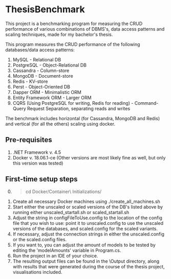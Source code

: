# ThesisBenchmark
This project is a benchmarking program for measuring the CRUD performance of various combinations of DBMS's, data access patterns and scaling techniques,
made for my bachelor's thesis.

This program measures the CRUD performance of the following databases/data access patterns:

1. MySQL - Relational DB
2. PostgreSQL - Object-Relational DB
3. Cassandra - Column-store
4. MongoDB - Document-store
5. Redis - KV-store
6. Perst - Object-Oriented DB
7. Dapper ORM - Minimalistic ORM
8. Entity Framework ORM - Larger ORM
9. CQRS (Using PostgreSQL for writing, Redis for reading) - Command-Query Request Separation, separating reads and writes

The benchmark includes horizontal (for Cassandra, MongoDB and Redis) and vertical (for all the others) scaling using docker.



Pre-requisites
-----------------------------------------
1. .NET Framework v. 4.5
2. Docker v. 18.06.1-ce (Other versions are most likely fine as well, but only this version was tested)

First-time setup steps
-----------------------------------------
0. > cd Docker/Container\ Initializations/
1. Create all necessary Docker machines using ./create_all_machines.sh
2. Start either the unscaled or scaled versions of the DB's listed above by running either unscaled_startall.sh or scaled_startall.sh
3. Adjust the string in configFileToUse.config to the location of the config file that you wish to use: point it to unscaled.config to 
   use the unscaled versions of the databases, and scaled.config for the scaled variants.
4. If necessary, adjust the connection strings in either the unscaled.config or the scaled.config files.
5. If you want to, you can adjust the amount of models to be tested by editing the 'modelAmounts' variable in Program.cs.
6. Run the project in an IDE of your choice.
7. The resulting output files can be found in the \Output directory, along with results that were generated during the course of the thesis project, visualisations included.

